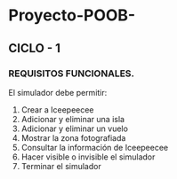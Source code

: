 # Proyecto-POOB-

## CICLO - 1

### REQUISITOS FUNCIONALES. 
El simulador debe permitir:

1. Crear a Iceepeecee
2. Adicionar y eliminar una isla
3. Adicionar y eliminar un vuelo
4. Mostrar la zona fotografiada
5. Consultar la información de Iceepeecee
6. Hacer visible o invisible el simulador
7. Terminar el simulador

